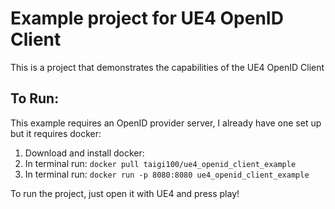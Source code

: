 # Example project for UE4 OpenID Client

This is a project that demonstrates the capabilities of the UE4 OpenID Client

## To Run:

This example requires an OpenID provider server, I already have one set up but it requires docker:
  1. Download and install docker: 
  2. In terminal run: `docker pull taigi100/ue4_openid_client_example`
  3. In terminal run: `docker run -p 8080:8080 ue4_openid_client_example`
  
To run the project, just open it with UE4 and press play!
